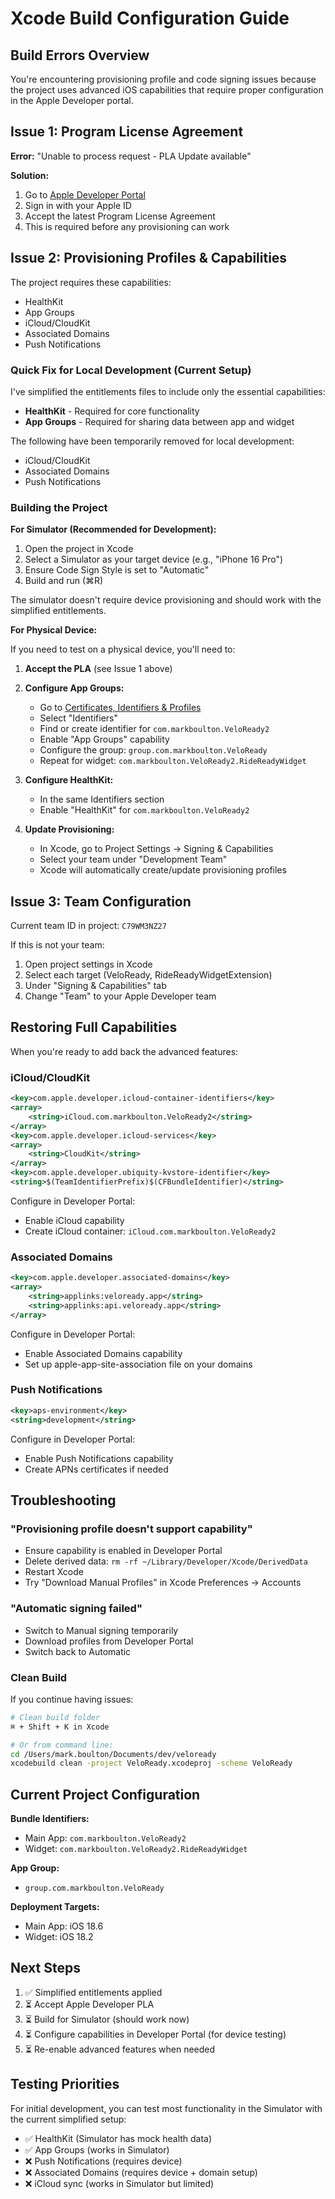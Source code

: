 # Xcode Build Configuration Guide

## Build Errors Overview

You're encountering provisioning profile and code signing issues because the project uses advanced iOS capabilities that require proper configuration in the Apple Developer portal.

## Issue 1: Program License Agreement

**Error:** "Unable to process request - PLA Update available"

**Solution:**
1. Go to [Apple Developer Portal](https://developer.apple.com/)
2. Sign in with your Apple ID
3. Accept the latest Program License Agreement
4. This is required before any provisioning can work

## Issue 2: Provisioning Profiles & Capabilities

The project requires these capabilities:
- HealthKit
- App Groups  
- iCloud/CloudKit
- Associated Domains
- Push Notifications

### Quick Fix for Local Development (Current Setup)

I've simplified the entitlements files to include only the essential capabilities:
- **HealthKit** - Required for core functionality
- **App Groups** - Required for sharing data between app and widget

The following have been temporarily removed for local development:
- iCloud/CloudKit
- Associated Domains  
- Push Notifications

### Building the Project

**For Simulator (Recommended for Development):**

1. Open the project in Xcode
2. Select a Simulator as your target device (e.g., "iPhone 16 Pro")
3. Ensure Code Sign Style is set to "Automatic"
4. Build and run (⌘R)

The simulator doesn't require device provisioning and should work with the simplified entitlements.

**For Physical Device:**

If you need to test on a physical device, you'll need to:

1. **Accept the PLA** (see Issue 1 above)

2. **Configure App Groups:**
   - Go to [Certificates, Identifiers & Profiles](https://developer.apple.com/account/resources/)
   - Select "Identifiers"
   - Find or create identifier for `com.markboulton.VeloReady2`
   - Enable "App Groups" capability
   - Configure the group: `group.com.markboulton.VeloReady`
   - Repeat for widget: `com.markboulton.VeloReady2.RideReadyWidget`

3. **Configure HealthKit:**
   - In the same Identifiers section
   - Enable "HealthKit" for `com.markboulton.VeloReady2`

4. **Update Provisioning:**
   - In Xcode, go to Project Settings → Signing & Capabilities
   - Select your team under "Development Team"
   - Xcode will automatically create/update provisioning profiles

## Issue 3: Team Configuration

Current team ID in project: `C79WM3NZ27`

If this is not your team:
1. Open project settings in Xcode
2. Select each target (VeloReady, RideReadyWidgetExtension)
3. Under "Signing & Capabilities" tab
4. Change "Team" to your Apple Developer team

## Restoring Full Capabilities

When you're ready to add back the advanced features:

### iCloud/CloudKit
```xml
<key>com.apple.developer.icloud-container-identifiers</key>
<array>
    <string>iCloud.com.markboulton.VeloReady2</string>
</array>
<key>com.apple.developer.icloud-services</key>
<array>
    <string>CloudKit</string>
</array>
<key>com.apple.developer.ubiquity-kvstore-identifier</key>
<string>$(TeamIdentifierPrefix)$(CFBundleIdentifier)</string>
```

Configure in Developer Portal:
- Enable iCloud capability
- Create iCloud container: `iCloud.com.markboulton.VeloReady2`

### Associated Domains
```xml
<key>com.apple.developer.associated-domains</key>
<array>
    <string>applinks:veloready.app</string>
    <string>applinks:api.veloready.app</string>
</array>
```

Configure in Developer Portal:
- Enable Associated Domains capability
- Set up apple-app-site-association file on your domains

### Push Notifications
```xml
<key>aps-environment</key>
<string>development</string>
```

Configure in Developer Portal:
- Enable Push Notifications capability
- Create APNs certificates if needed

## Troubleshooting

### "Provisioning profile doesn't support capability"
- Ensure capability is enabled in Developer Portal
- Delete derived data: `rm -rf ~/Library/Developer/Xcode/DerivedData`
- Restart Xcode
- Try "Download Manual Profiles" in Xcode Preferences → Accounts

### "Automatic signing failed"
- Switch to Manual signing temporarily
- Download profiles from Developer Portal
- Switch back to Automatic

### Clean Build
If you continue having issues:
```bash
# Clean build folder
⌘ + Shift + K in Xcode

# Or from command line:
cd /Users/mark.boulton/Documents/dev/veloready
xcodebuild clean -project VeloReady.xcodeproj -scheme VeloReady
```

## Current Project Configuration

**Bundle Identifiers:**
- Main App: `com.markboulton.VeloReady2`
- Widget: `com.markboulton.VeloReady2.RideReadyWidget`

**App Group:**
- `group.com.markboulton.VeloReady`

**Deployment Targets:**
- Main App: iOS 18.6
- Widget: iOS 18.2

## Next Steps

1. ✅ Simplified entitlements applied
2. ⏳ Accept Apple Developer PLA
3. ⏳ Build for Simulator (should work now)
4. ⏳ Configure capabilities in Developer Portal (for device testing)
5. ⏳ Re-enable advanced features when needed

## Testing Priorities

For initial development, you can test most functionality in the Simulator with the current simplified setup:
- ✅ HealthKit (Simulator has mock health data)
- ✅ App Groups (works in Simulator)
- ❌ Push Notifications (requires device)
- ❌ Associated Domains (requires device + domain setup)
- ❌ iCloud sync (works in Simulator but limited)

